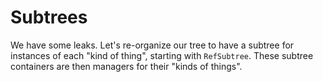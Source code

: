 # Subtrees

We have some leaks.
Let's re-organize our tree to have a subtree for instances of each "kind of thing", starting with `RefSubtree`.
These subtree containers are then managers for their "kinds of things".

```{literalinclude} ../../examples/subtrees/__init__.py
```
